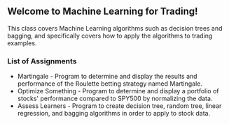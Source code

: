 ## Welcome to Machine Learning for Trading!
This class covers Machine Learning algorithms such as decision trees and bagging, and specifically covers how to apply the algorithms to trading examples.
### List of Assignments
- Martingale - Program to determine and display the results and performance of the Roulette betting strategy named Martingale. 
- Optimize Something - Program to determine and display a portfolio of stocks' performance compared to SPY500 by normalizing the data. 
- Assess Learners - Program to create decision tree, random tree, linear regression, and bagging algorithms in order to apply to stock data. 
